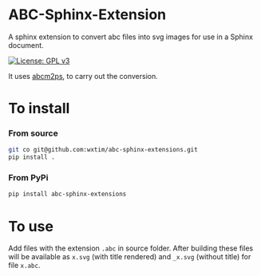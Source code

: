 # ABC-Sphinx-Extension

A sphinx extension to convert abc files into svg
images for use in a Sphinx document.

[![License: GPL v3](https://img.shields.io/badge/License-GPLv3-blue.svg)](https://www.gnu.org/licenses/gpl-3.0)


It uses [abcm2ps](<http://moinejf.free.fr/>),  to carry out the conversion.

# To install

### From source

```bash
git co git@github.com:wxtim/abc-sphinx-extensions.git
pip install .
```

### From PyPi

```bash
pip install abc-sphinx-extensions
```

# To use

Add files with the extension ``.abc`` in source folder. After building these files will be available
as ``x.svg`` (with title rendered) and ``_x.svg`` (without title) for file ``x.abc``.
